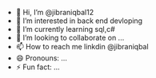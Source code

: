 - 👋 Hi, I’m @jibraniqbal12
- 👀 I’m interested in back end devloping
- 🌱 I’m currently learning sql,c#
- 💞️ I’m looking to collaborate on ...
- 📫 How to reach me linkdin @jibraniqbal
- 😄 Pronouns: ...
- ⚡ Fun fact: ...

<!---
jibraniqbal12/jibraniqbal12 is a ✨ special ✨ repository because its `README.md` (this file) appears on your GitHub profile.
You can click the Preview link to take a look at your changes.
--->
